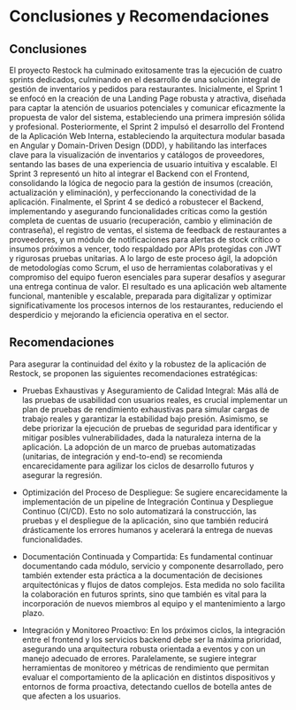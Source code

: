 # Conclusiones y Recomendaciones

## Conclusiones

El proyecto Restock ha culminado exitosamente tras la ejecución de cuatro sprints dedicados, culminando en el desarrollo de una solución integral de gestión de inventarios y pedidos para restaurantes. Inicialmente, el Sprint 1 se enfocó en la creación de una Landing Page robusta y atractiva, diseñada para captar la atención de usuarios potenciales y comunicar eficazmente la propuesta de valor del sistema, estableciendo una primera impresión sólida y profesional. Posteriormente, el Sprint 2 impulsó el desarrollo del Frontend de la Aplicación Web Interna, estableciendo la arquitectura modular basada en Angular y Domain-Driven Design (DDD), y habilitando las interfaces clave para la visualización de inventarios y catálogos de proveedores, sentando las bases de una experiencia de usuario intuitiva y escalable. El Sprint 3 representó un hito al integrar el Backend con el Frontend, consolidando la lógica de negocio para la gestión de insumos (creación, actualización y eliminación), y perfeccionando la conectividad de la aplicación. Finalmente, el Sprint 4 se dedicó a robustecer el Backend, implementando y asegurando funcionalidades críticas como la gestión completa de cuentas de usuario (recuperación, cambio y eliminación de contraseña), el registro de ventas, el sistema de feedback de restaurantes a proveedores, y un módulo de notificaciones para alertas de stock crítico o insumos próximos a vencer, todo respaldado por APIs protegidas con JWT y rigurosas pruebas unitarias. A lo largo de este proceso ágil, la adopción de metodologías como Scrum, el uso de herramientas colaborativas y el compromiso del equipo fueron esenciales para superar desafíos y asegurar una entrega continua de valor. El resultado es una aplicación web altamente funcional, mantenible y escalable, preparada para digitalizar y optimizar significativamente los procesos internos de los restaurantes, reduciendo el desperdicio y mejorando la eficiencia operativa en el sector.


## Recomendaciones

Para asegurar la continuidad del éxito y la robustez de la aplicación de Restock, se proponen las siguientes recomendaciones estratégicas:

- Pruebas Exhaustivas y Aseguramiento de Calidad Integral: Más allá de las pruebas de usabilidad con usuarios reales, es crucial implementar un plan de pruebas de rendimiento exhaustivas para simular cargas de trabajo reales y garantizar la estabilidad bajo presión. Asimismo, se debe priorizar la ejecución de pruebas de seguridad para identificar y mitigar posibles vulnerabilidades, dada la naturaleza interna de la aplicación. La adopción de un marco de pruebas automatizadas (unitarias, de integración y end-to-end) se recomienda encarecidamente para agilizar los ciclos de desarrollo futuros y asegurar la regresión.

- Optimización del Proceso de Despliegue: Se sugiere encarecidamente la implementación de un pipeline de Integración Continua y Despliegue Continuo (CI/CD). Esto no solo automatizará la construcción, las pruebas y el despliegue de la aplicación, sino que también reducirá drásticamente los errores humanos y acelerará la entrega de nuevas funcionalidades.

- Documentación Continuada y Compartida: Es fundamental continuar documentando cada módulo, servicio y componente desarrollado, pero también extender esta práctica a la documentación de decisiones arquitectónicas y flujos de datos complejos. Esta medida no solo facilita la colaboración en futuros sprints, sino que también es vital para la incorporación de nuevos miembros al equipo y el mantenimiento a largo plazo.

- Integración y Monitoreo Proactivo: En los próximos ciclos, la integración entre el frontend y los servicios backend debe ser la máxima prioridad, asegurando una arquitectura robusta orientada a eventos y con un manejo adecuado de errores. Paralelamente, se sugiere integrar herramientas de monitoreo y métricas de rendimiento que permitan evaluar el comportamiento de la aplicación en distintos dispositivos y entornos de forma proactiva, detectando cuellos de botella antes de que afecten a los usuarios.
